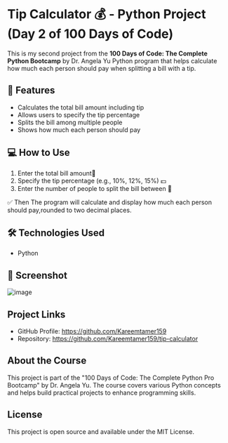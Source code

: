 # Tip Calculator 💰 - Python Project (Day 2 of 100 Days of Code)

This is my second project from the **100 Days of Code: The Complete Python Bootcamp** by Dr. Angela Yu
Python program that helps calculate how much each person should pay when splitting a bill with a tip. 

## 📌 Features

- Calculates the total bill amount including tip
- Allows users to specify the tip percentage
- Splits the bill among multiple people
- Shows how much each person should pay

## 💻 How to Use

1. Enter the total bill amount🧾
2. Specify the tip percentage (e.g., 10%, 12%, 15%) 💵
3. Enter the number of people to split the bill between 👥

✅ Then The program will calculate and display how much each person should pay,rounded to two decimal places.

## 🛠️ Technologies Used

- Python

## 📸 Screenshot
![image](https://github.com/user-attachments/assets/a71ba06f-becb-4928-82a9-6ffbe65d00a2)


## Project Links

- GitHub Profile: https://github.com/Kareemtamer159
- Repository: https://github.com/Kareemtamer159/tip-calculator

## About the Course

This project is part of the "100 Days of Code: The Complete Python Pro Bootcamp" by Dr. Angela Yu. The course covers various Python concepts and helps build practical projects to enhance programming skills.

## License

This project is open source and available under the MIT License.
